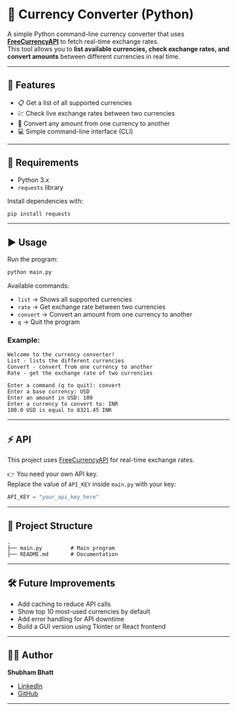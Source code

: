 # 💱 Currency Converter (Python)

A simple Python command-line currency converter that uses **[FreeCurrencyAPI](https://freecurrencyapi.com/)** to fetch real-time exchange rates.  
This tool allows you to **list available currencies, check exchange rates, and convert amounts** between different currencies in real time.

---

## 🚀 Features
- 📋 Get a list of all supported currencies  
- 💹 Check live exchange rates between two currencies  
- 🔄 Convert any amount from one currency to another  
- 💻 Simple command-line interface (CLI)  

---

## 📌 Requirements
- Python 3.x
- `requests` library

Install dependencies with:
```bash
pip install requests
```

---

## ▶️ Usage
Run the program:
```bash
python main.py
```

Available commands:
- `list` → Shows all supported currencies  
- `rate` → Get exchange rate between two currencies  
- `convert` → Convert an amount from one currency to another  
- `q` → Quit the program  

### Example:
```
Welcome to the currency converter!
List - lists the different currencies
Convert - convert from one currency to another
Rate - get the exchange rate of two currencies

Enter a command (q to quit): convert
Enter a base currency: USD
Enter an amount in USD: 100
Enter a currency to convert to: INR
100.0 USD is equal to 8321.45 INR
```

---

## ⚡ API
This project uses [FreeCurrencyAPI](https://freecurrencyapi.com/) for real-time exchange rates.  

👉 You need your own API key.  
Replace the value of `API_KEY` inside `main.py` with your key:
```python
API_KEY = "your_api_key_here"
```

---

## 📂 Project Structure
```
.
├── main.py         # Main program
├── README.md       # Documentation
```

---

## 🛠️ Future Improvements
- Add caching to reduce API calls  
- Show top 10 most-used currencies by default  
- Add error handling for API downtime  
- Build a GUI version using Tkinter or React frontend  

---

## 👨‍💻 Author
**Shubham Bhatt**  
- [LinkedIn](https://www.linkedin.com/in/codingshubham)  
- [GitHub](https://github.com/code-shubhambhatt)  

---
